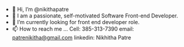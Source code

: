 - 👋 Hi, I’m @nikithapatre
- 👀 I am a passionate, self-motivated Software Front-end Developer.
- 🌱 I’m currently looking for front end developer role. 
- 📫 How to reach me ... 
Cell: 385-313-7390
email: patrenikitha@gmail.com
linkedin: Nikhitha Patre
<!---
nikithapatre/nikithapatre is a ✨ special ✨ repository because its `README.md` (this file) appears on your GitHub profile.
You can click the Preview link to take a look at your changes.
--->
